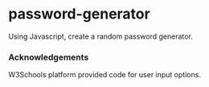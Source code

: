 # password-generator
Using Javascript, create a random password generator.

### Acknowledgements

W3Schools platform provided code for user input options.

